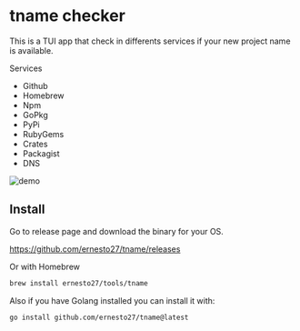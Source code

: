 # tname checker

This is a TUI app that check in differents services if your new project name is available.

Services

- Github
- Homebrew
- Npm
- GoPkg 
- PyPi
- RubyGems
- Crates
- Packagist
- DNS

![demo](https://github.com/ernesto27/tname/assets/1366157/7bfd6fb5-d363-4ab7-bc92-241a9c6506c7)



## Install

Go to release page and download the binary for your OS.

https://github.com/ernesto27/tname/releases

Or with Homebrew
    
```bash 
brew install ernesto27/tools/tname
```

Also if you have Golang installed you can install it with:

```bash
go install github.com/ernesto27/tname@latest
```

